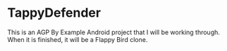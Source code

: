 # TappyDefender

This is an AGP By Example Android project that I will be working through.
<br/>When it is finished, it will be a Flappy Bird clone.

